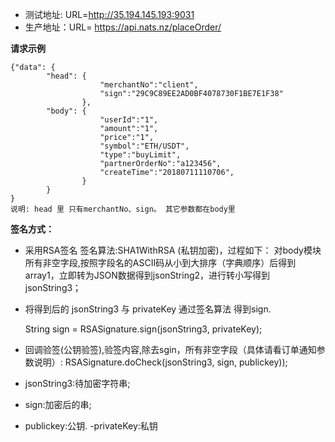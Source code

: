 


- 测试地址: URL=http://35.194.145.193:9031
- 生产地址：URL= https://api.nats.nz/placeOrder/

 **请求示例**
```
{"data": {
		"head": {
					"merchantNo":"client",
					"sign":"29C9C89EE2AD0BF4078730F1BE7E1F38"
				},
		"body": {
					"userId":"1",
					"amount":"1",
					"price":"1",
					"symbol":"ETH/USDT",
					"type":"buyLimit",
					"partnerOrderNo":"a123456",
					"createTime":"20180711110706",
		 		}
		}
}
说明: head 里 只有merchantNo、sign。 其它参数都在body里
```



**签名方式：**

- 采用RSA签名  签名算法:SHA1WithRSA (私钥加密)，过程如下：
对body模块所有非空字段,按照字段名的ASCII码从小到大排序（字典顺序）后得到array1，立即转为JSON数据得到jsonString2，进行转小写得到jsonString3；

- 将得到后的 jsonString3 与 privateKey 通过签名算法 得到sign.

  String sign = RSASignature.sign(jsonString3, privateKey);


- 回调验签(公钥验签),验签内容,除去sgin，所有非空字段（具体请看订单通知参数说明）:
RSASignature.doCheck(jsonString3, sign, publickey));

- jsonString3:待加密字符串;
- sign:加密后的串;
- publickey:公钥.
-privateKey:私钥



